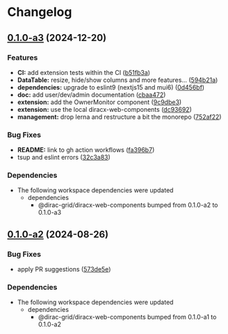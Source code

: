 # Changelog

## [0.1.0-a3](https://github.com/DIRACGrid/diracx-web/compare/v0.1.0-a2...v0.1.0-a3) (2024-12-20)


### Features

* **CI:** add extension tests within the CI ([b51fb3a](https://github.com/DIRACGrid/diracx-web/commit/b51fb3a403fa451f85a271cb23baaa69f16bb0eb))
* **DataTable:** resize, hide/show columns and more features... ([594b21a](https://github.com/DIRACGrid/diracx-web/commit/594b21ab92f3f859789c583b4442f9ce4c2bd325))
* **dependencies:** upgrade to eslint9 (nextjs15 and mui6) ([0d456bf](https://github.com/DIRACGrid/diracx-web/commit/0d456bf512dc64e82a4efc66842205fdf04f1711))
* **doc:** add user/dev/admin documentation ([cbaa472](https://github.com/DIRACGrid/diracx-web/commit/cbaa4729fcccdc81f48ca8c57466de559cd88b7f))
* **extension:** add the OwnerMonitor component ([9c9dbe3](https://github.com/DIRACGrid/diracx-web/commit/9c9dbe33789cd3ff7ffdbe984b90c3afff5c5a3d))
* **extension:** use the local diracx-web-components ([dc93692](https://github.com/DIRACGrid/diracx-web/commit/dc936920f9e49a13e02060d796f6ab152be37126))
* **management:** drop lerna and restructure a bit the monorepo ([752af22](https://github.com/DIRACGrid/diracx-web/commit/752af227b2ad0a55208d600c2a7025fff6ed7ade))


### Bug Fixes

* **README:** link to gh action workflows ([fa396b7](https://github.com/DIRACGrid/diracx-web/commit/fa396b79c239d44683c8c56de937df73309eb30d))
* tsup and eslint errors ([32c3a83](https://github.com/DIRACGrid/diracx-web/commit/32c3a8343aef76ab079be9a2f341bc75249ddd32))


### Dependencies

* The following workspace dependencies were updated
  * dependencies
    * @dirac-grid/diracx-web-components bumped from 0.1.0-a2 to 0.1.0-a3

## [0.1.0-a2](https://github.com/DIRACGrid/diracx-web/compare/v0.1.0-a1...v0.1.0-a2) (2024-08-26)


### Bug Fixes

* apply PR suggestions ([573de5e](https://github.com/DIRACGrid/diracx-web/commit/573de5e3278b5561d6b6a3770c51161931ec3320))


### Dependencies

* The following workspace dependencies were updated
  * dependencies
    * @dirac-grid/diracx-web-components bumped from 0.1.0-a1 to 0.1.0-a2
